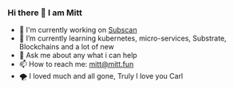 ### Hi there 👋 I am Mitt 
- 🔭 I'm currently working on [Subscan](https://www.subscan.io)
- 🌱 I’m currently learning kubernetes, micro-services, Substrate, Blockchains and a lot of new
- 💬 Ask me about any what i can help
- 📫 How to reach me: mitt@mitt.fun
- 🌪 I loved much and all gone, Truly I love you Carl

<!--
**MittWillson/MittWillson** is a ✨ _special_ ✨ repository because its `README.md` (this file) appears on your GitHub profile.

Here are some ideas to get you started:

- 🔭 I’m currently working on ...
- 🌱 I’m currently learning ...
- 👯 I’m looking to collaborate on ...
- 🤔 I’m looking for help with ...
- 💬 Ask me about ...
- 📫 How to reach me: ...
- 😄 Pronouns: ...
- ⚡ Fun fact: ...
-->

